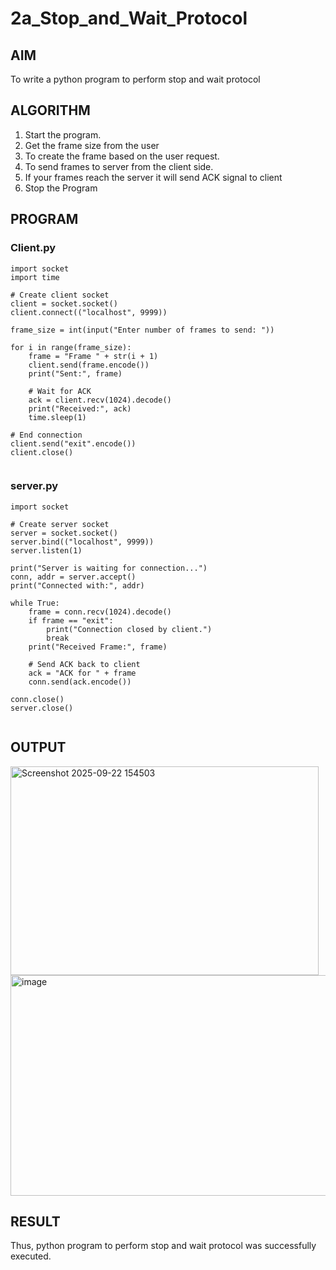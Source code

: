 # 2a_Stop_and_Wait_Protocol
## AIM 
To write a python program to perform stop and wait protocol
## ALGORITHM
1. Start the program.
2. Get the frame size from the user
3. To create the frame based on the user request.
4. To send frames to server from the client side.
5. If your frames reach the server it will send ACK signal to client
6. Stop the Program
## PROGRAM
### Client.py
```
import socket
import time

# Create client socket
client = socket.socket()
client.connect(("localhost", 9999))

frame_size = int(input("Enter number of frames to send: "))

for i in range(frame_size):
    frame = "Frame " + str(i + 1)
    client.send(frame.encode())
    print("Sent:", frame)

    # Wait for ACK
    ack = client.recv(1024).decode()
    print("Received:", ack)
    time.sleep(1)

# End connection
client.send("exit".encode())
client.close()


```

### server.py

```
import socket

# Create server socket
server = socket.socket()
server.bind(("localhost", 9999))
server.listen(1)

print("Server is waiting for connection...")
conn, addr = server.accept()
print("Connected with:", addr)

while True:
    frame = conn.recv(1024).decode()
    if frame == "exit":
        print("Connection closed by client.")
        break
    print("Received Frame:", frame)
    
    # Send ACK back to client
    ack = "ACK for " + frame
    conn.send(ack.encode())

conn.close()
server.close()


```

## OUTPUT
<img width="493" height="334" alt="Screenshot 2025-09-22 154503" src="https://github.com/user-attachments/assets/10e8c5fc-7013-42e9-9368-fa7eada7edfa" />

<img width="508" height="353" alt="image" src="https://github.com/user-attachments/assets/6ab4db82-b7df-4e8d-b75c-d6fd25d49680" />


## RESULT
Thus, python program to perform stop and wait protocol was successfully executed.

